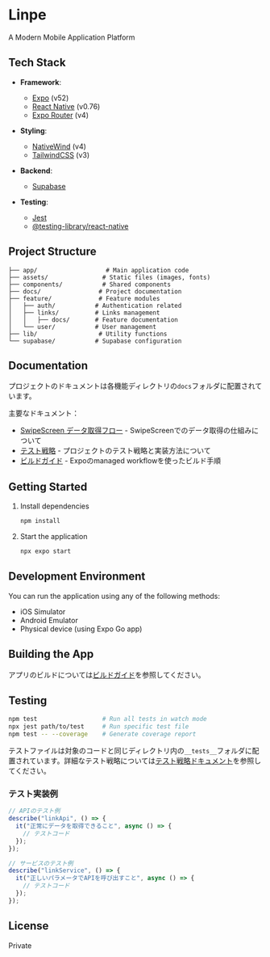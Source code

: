 # Linpe

A Modern Mobile Application Platform

## Tech Stack

- **Framework**:

  - [Expo](https://expo.dev) (v52)
  - [React Native](https://reactnative.dev) (v0.76)
  - [Expo Router](https://docs.expo.dev/router/introduction/) (v4)

- **Styling**:

  - [NativeWind](https://www.nativewind.dev/) (v4)
  - [TailwindCSS](https://tailwindcss.com) (v3)

- **Backend**:

  - [Supabase](https://supabase.com)

- **Testing**:
  - [Jest](https://jestjs.io)
  - [@testing-library/react-native](https://callstack.github.io/react-native-testing-library/)

## Project Structure

```
├── app/                   # Main application code
├── assets/               # Static files (images, fonts)
├── components/           # Shared components
├── docs/                # Project documentation
├── feature/             # Feature modules
│   ├── auth/           # Authentication related
│   ├── links/          # Links management
│   │   ├── docs/       # Feature documentation
│   └── user/           # User management
├── lib/                 # Utility functions
└── supabase/           # Supabase configuration
```

## Documentation

プロジェクトのドキュメントは各機能ディレクトリの`docs`フォルダに配置されています。

主要なドキュメント：

- [SwipeScreen データ取得フロー](feature/links/docs/data-fetching.md) -
  SwipeScreenでのデータ取得の仕組みについて
- [テスト戦略](docs/testing.md) - プロジェクトのテスト戦略と実装方法について
- [ビルドガイド](docs/build-guide.md) - Expoのmanaged workflowを使ったビルド手順

## Getting Started

1. Install dependencies

   ```bash
   npm install
   ```

2. Start the application
   ```bash
   npx expo start
   ```

## Development Environment

You can run the application using any of the following methods:

- iOS Simulator
- Android Emulator
- Physical device (using Expo Go app)

## Building the App

アプリのビルドについては[ビルドガイド](docs/build-guide.md)を参照してください。

## Testing

```bash
npm test                  # Run all tests in watch mode
npx jest path/to/test     # Run specific test file
npm test -- --coverage    # Generate coverage report
```

テストファイルは対象のコードと同じディレクトリ内の`__tests__`フォルダに配置されています。詳細なテスト戦略については[テスト戦略ドキュメント](docs/testing.md)を参照してください。

### テスト実装例

```typescript
// APIのテスト例
describe("linkApi", () => {
  it("正常にデータを取得できること", async () => {
    // テストコード
  });
});

// サービスのテスト例
describe("linkService", () => {
  it("正しいパラメータでAPIを呼び出すこと", async () => {
    // テストコード
  });
});
```

## License

Private
